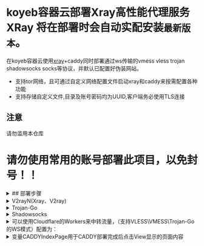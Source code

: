 # koyeb容器云部署Xray高性能代理服务**XRay 将在部署时会自动实配安装`最新版本`。**

在koyeb容器云使用[xray](https://github.com/XTLS/Xray-core)+caddy同时部署通过ws传输的vmess vless trojan shadowsocks socks等协议，并默认已配置好伪装网站。
* 支持tor网络，且可通过自定义网络配置文件启动xray和caddy来按需配置各种功能  
* 支持存储自定义文件,目录及账号密码均为UUID,客户端务必使用TLS连接  
## 注意

请勿滥用本仓库
# 请勿使用常用的账号部署此项目，以免封号！！


<details>

<summary>## 部署步骤</summary>



```bash


1. fork本仓库
2. 在`Dockerfile`内第3-5行修改自定义设置，说明如下：

`AUUID`：用来部署节点的UUID，如有需要可在[uuidgenerator](https://www.uuidgenerator.net/)生成

`CADDYIndexPage`：伪装站首页文件

`ParameterSSENCYPT`：ShadowSocks加密协议

3. 去[Docker Hub](https://hub.docker.com/)注册一个账号，如有账号可跳过
4. 编辑Actions文件`docker-image.yml`，按照“name: Docker Hub ID/自定义镜像名称”格式修改第13行
5. 添加Actions的Secrets变量，变量说明如下

`DOCKER_USERNAME`：Docker Hub ID

`DOCKER_PASSWORD`：Docker Hub 登录密码

6. 打开某容器云主页，新建一个应用
7. 应用配置如下所示

`Docker Image`：Docker Hub镜像地址，格式为“docker.io/Docker Hub ID/自定义镜像名称”

`Container size`：部署配置，一般默认即可

`Port`：80

Environment variables：`Key`：PORT，`Value`：80
`Name`：自己定义
```
</details>

<details>
<summary>V2rayN(Xray、V2ray)</summary>

```bash
地址：xxx-xxx.koyeb.app 或 CF优选IP
端口：443
默认UUID：69349e47-755f-4643-a0a4-70ad7571c421
vmess额外id：0
加密：none
传输协议：ws
伪装类型：none
伪装域名：xxx-xxx.prod-glb.koyeb.app
路径：/69349e47-755f-4643-a0a4-70ad7571c421-vless
vless使用(/自定义UUID码-vless)，vmess使用(/自定义UUID码-vmess)
底层传输安全：tls
跳过证书验证：false
```

</details>

<details>
<summary>Trojan-Go</summary>

```bash
{
    "run_type": "client",
    "local_addr": "127.0.0.1",
    "local_port": 1080,
    "remote_addr": "xxx-xxx.prod-glb.koyeb.app",
    "remote_port": 443,
    "password": [
        "69349e47-755f-4643-a0a4-70ad7571c421"
    ],
    "websocket": {
        "enabled": true,
        "path": "/69349e47-755f-4643-a0a4-70ad7571c421-trojan",
        "host": "xxx-xxx.prod-glb.koyeb.app"
    }
}
```

</details>

<details>
<summary>Shadowsocks</summary>

```bash
服务器地址: xxx-xxx.koyeb.app
端口: 443
密码：69349e47-755f-4643-a0a4-70ad7571c421
加密：chacha20-ietf-poly1305
插件程序：xray-plugin_windows_amd64.exe
说明：需将插件 https://github.com/shadowsocks/xray-plugin/releases 下载解压后放至shadowsocks同目录
插件选项: tls;host=xxx-xxx.prod-glb.koyeb.app;path=/69349e47-755f-4643-a0a4-70ad7571c421-ss
```

</details>


<details>
<summary>可以使用Cloudflare的Workers来中转流量，（支持VLESS\VMESS\Trojan-Go的WS模式）配置为：</summary>

```js
const SingleDay = 'xxx.herokuapp.com'
const DoubleDay = 'xxx.herokuapp.com'
addEventListener(
    "fetch",event => {
    
        let nd = new Date();
        if (nd.getDate()%2) {
            host = SingleDay
        } else {
            host = DoubleDay
        }
        
        let url=new URL(event.request.url);
        url.hostname=host;
        let request=new Request(url,event.request);
        event. respondWith(
            fetch(request)
        )
    }
)
```
</details>

<details>

<summary>变量CADDYIndexPage用于CADDY部署完成后点击View显示的页面内容</summary>
```bash

> 选择你中意的链接地址复制后作为变量CADDYIndexPage变量值，欢迎PR，一些推荐：  
  
 [欢迎使用caddy页面]https://raw.githubusercontent.com/caddyserver/dist/master/welcome/index.html
  
[3DCEList元素周期表]https://github.com/wulabing/3DCEList/archive/master.zip 

 [Spotify-Landing-Page-Redesign]https://github.com/WebDevSimplified/Spotify-Landing-Page-Redesign/archive/master.zip  

 [dev-landing-page]https://github.com/flexdinesh/dev-landing-page/archive/master.zip 
  
 [free-for-dev]https://github.com/ripienaar/free-for-dev/archive/master.zip  
  
 [tailwindtoolbox-Landing-Page]https://github.com/tailwindtoolbox/Landing-Page/archive/master.zip 

 [sandhikagalih/simple-landing-page]https://github.com/sandhikagalih/simple-landing-page/archive/master.zip
  
 [StartBootstrap/startbootstrap-new-age]https://github.com/StartBootstrap/startbootstrap-new-age/archive/master.zip 

 [mikutap 一个好玩带音乐的页面]https://github.com/AYJCSGM/mikutap/archive/master.zip

 [WebGL流体模拟]https://github.com/PavelDoGreat/WebGL-Fluid-Simulation/archive/master.zip
  
 [loruki-website]https://github.com/bradtraversy/loruki-website/archive/master.zip  

 [bongo.cat一只音乐的猫]https://github.com/Externalizable/bongo.cat/archive/master.zip

```

</details>


